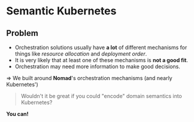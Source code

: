 
# Semantic Kubernetes

## Problem

- Orchestration solutions usually have **a lot** of different mechanisms for
  things like _resource allocation_ and _deployment order_.
- It is very likely that at least one of these mechanisms is **not a good fit**.
- Orchestration may need more information to make good decisions.

⇒ We built around **Nomad**'s orchestration mechanisms
  (and nearly Kubernetes')

> Wouldn't it be great if you could "encode" domain semantics into Kubernetes?

**You can!**
